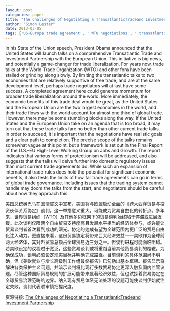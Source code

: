 ```yaml
---
layout: post
categories: paper
title: "The Challenges of Negotiating a TransatlanticTradeand Investment Partnership"
author: "Simon Lester"
date: 2013-03-05
tags: ['US-Europe trade agreement', ' WTO negotiations', ' transatlantic trade agreements', ' European Union exports', ' international trade liberalization', ' U.S. imports', ' American tariffs', ' protectionism']
---
```


In his State of the Union speech, President Obama announced that the United States will launch talks on a comprehensive Transatlantic Trade and Investment Partnership with the European Union. This initiative is big news, and potentially a game-changer for trade liberalization. For years now, trade talks at the World Trade Organization (WTO) and other fora have been stalled or grinding along slowly. By limiting the transatlantic talks to two economies that are relatively supportive of free trade, and are at the same development level, perhaps trade negotiators will at last have some success. A completed agreement here could generate momentum for broader trade liberalization around the world. More immediately, the economic benefits of this trade deal would be great, as the United States and the European Union are the two largest economies in the world, and their trade flows with the world account for almost one third of global trade. However, there may be some stumbling blocks along the way. If the United States and the European Union take on an agenda that is too broad, it may turn out that these trade talks fare no better than other current trade talks. In order to succeed, it is important that the negotiations have realistic goals and a clear path to completion. The precise scope of the talks remains somewhat vague at this point, but a framework is set out in the Final Report of the U.S.–EU High-Level Working Group on Jobs and Growth. The report indicates that various forms of protectionism will be addressed, and also suggests that the talks will delve further into domestic regulatory issues than most current trade agreements do. While such an expansion of international trade rules does hold the potential for significant economic benefits, it also tests the limits of how far trade agreements can go in terms of global trade governance. Including issues that the trading system cannot handle may doom the talks from the start, and negotiators should be careful about how they approach this.

美国总统奥巴马在国情咨文中宣布，美国将与欧盟启动全面的《跨大西洋贸易与投资伙伴关系协定》谈判。这一举措意义重大，可能成为贸易自由化的转折点。多年来，世界贸易组织（WTO）及其他多边框架下的贸易谈判始终陷于停滞或进展迟缓。此次谈判仅限两个自由贸易支持度高且发展水平相当的经济体参与，或许能让贸易谈判者首次看到成功的曙光。协定的达成有望为全球范围内更广泛的贸易自由化注入动力。更直接来看，这份贸易协定将带来巨大经济效益——美欧作为全球前两大经济体，其对外贸易总额占全球贸易近三分之一。但谈判进程可能面临阻碍。若美欧设定的议程过于宽泛，这些贸易谈判或将重蹈当前其他贸易谈判的覆辙。为确保成功，谈判必须设定现实目标并明确完成路径。目前谈判的具体范围尚不明确，但《美欧就业与增长高级别工作组最终报告》已勾勒出基本框架。报告显示将解决各类保护主义问题，并暗示谈判将比现行多数贸易协定更深入触及国内监管议题。尽管这种国际贸易规则的扩展可能带来显著经济效益，但也试探着贸易协定在全球贸易治理范畴的边界。纳入现有贸易体系无法处理的议题可能使谈判伊始就注定失败，谈判代表须审慎把握尺度。

资源链接: [The Challenges of Negotiating a TransatlanticTradeand Investment Partnership](https://papers.ssrn.com/sol3/papers.cfm?abstract_id=2228721)
